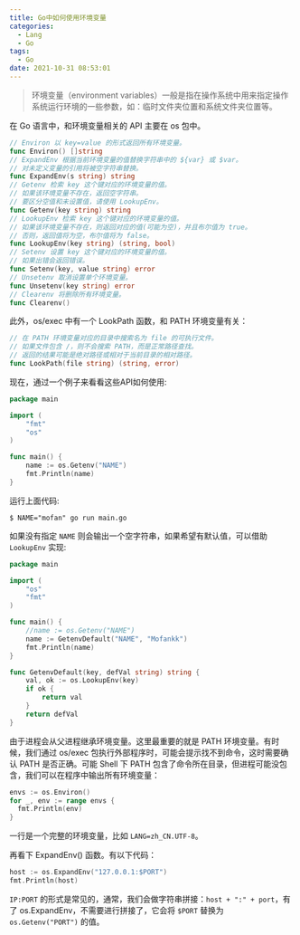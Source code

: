 ```yaml
---
title: Go中如何使用环境变量
categories:
  - Lang
  - Go
tags:
  - Go
date: 2021-10-31 08:53:01
---
```


> 环境变量（environment variables）一般是指在操作系统中用来指定操作系统运行环境的一些参数，如：临时文件夹位置和系统文件夹位置等。

在 Go 语言中，和环境变量相关的 API 主要在 os 包中。

```go
// Environ 以 key=value 的形式返回所有环境变量。
func Environ() []string
// ExpandEnv 根据当前环境变量的值替换字符串中的 ${var} 或 $var。
// 对未定义变量的引用将被空字符串替换。
func ExpandEnv(s string) string
// Getenv 检索 key 这个键对应的环境变量的值。
// 如果该环境变量不存在，返回空字符串。
// 要区分空值和未设置值，请使用 LookupEnv。
func Getenv(key string) string
// LookupEnv 检索 key 这个键对应的环境变量的值。
// 如果该环境变量不存在，则返回对应的值(可能为空)，并且布尔值为 true。
// 否则，返回值将为空，布尔值将为 false。
func LookupEnv(key string) (string, bool)
// Setenv 设置 key 这个键对应的环境变量的值。
// 如果出错会返回错误。
func Setenv(key, value string) error
// Unsetenv 取消设置单个环境变量。
func Unsetenv(key string) error
// Clearenv 将删除所有环境变量。
func Clearenv()
```

此外，os/exec 中有一个 LookPath 函数，和 PATH 环境变量有关：

```go
// 在 PATH 环境变量对应的目录中搜索名为 file 的可执行文件。
// 如果文件包含 /，则不会搜索 PATH，而是正常路径查找。
// 返回的结果可能是绝对路径或相对于当前目录的相对路径。
func LookPath(file string) (string, error)
```



现在，通过一个例子来看看这些API如何使用:

```go
package main

import (
	"fmt"
	"os"
)

func main() {
	name := os.Getenv("NAME")
	fmt.Println(name)
}

```

运行上面代码:

```shell
$ NAME="mofan" go run main.go
```

如果没有指定 `NAME` 则会输出一个空字符串，如果希望有默认值，可以借助 `LookupEnv` 实现:

```go
package main

import (
	"os"
	"fmt"
)

func main() {
	//name := os.Getenv("NAME")
	name := GetenvDefault("NAME", "Mofankk")
	fmt.Println(name)
}

func GetenvDefault(key, defVal string) string {
	val, ok := os.LookupEnv(key)
	if ok {
		return val
	}
	return defVal
}
```



由于进程会从父进程继承环境变量。这里最重要的就是 PATH 环境变量。有时候，我们通过 os/exec 包执行外部程序时，可能会提示找不到命令，这时需要确认 PATH 是否正确。可能 Shell 下 PATH 包含了命令所在目录，但进程可能没包含，我们可以在程序中输出所有环境变量：

```go
envs := os.Environ()
for _, env := range envs {
  fmt.Println(env)
}
```

一行是一个完整的环境变量，比如 `LANG=zh_CN.UTF-8`。

再看下 ExpandEnv() 函数。有以下代码：

```go
host := os.ExpandEnv("127.0.0.1:$PORT")
fmt.Println(host)
```

`IP:PORT` 的形式是常见的，通常，我们会做字符串拼接：`host + ":" + port`，有了 os.ExpandEnv，不需要进行拼接了，它会将 `$PORT` 替换为 `os.Getenv("PORT")` 的值。
